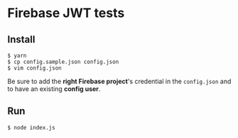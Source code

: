# Firebase JWT tests

## Install

```shell
$ yarn
$ cp config.sample.json config.json
$ vim config.json
```

Be sure to add the **right Firebase project**'s credential in the `config.json` and to have an existing **config user**.

## Run

```shell
$ node index.js
```